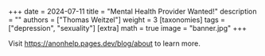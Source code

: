 +++
date = 2024-07-11
title = "Mental Health Provider Wanted!"
description = ""
authors = ["Thomas Weitzel"]
weight = 3
[taxonomies]
tags = ["depression", "sexuality"]
[extra]
math = true
image = "banner.jpg"
+++


Visit <https://anonhelp.pages.dev/blog/about> to learn more.
